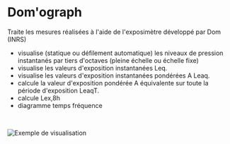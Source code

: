 # Dom'ograph
Traite les mesures réalisées à l'aide de l'exposimètre développé par Dom (INRS) 
* visualise (statique ou défilement automatique) les niveaux de pression instantanés par tiers d'octaves (pleine échelle ou échelle fixe)
* visualise les valeurs d'exposition instantanées Leq.
* visualise les valeurs d'exposition instantanées pondérées A Leaq.
* calcule la valeur d'exposition pondérée A équivalente sur toute la période d'exposition LeaqT.
* calcule Lex,8h
* diagramme temps fréquence

     
<br/>

![Exemple de visualisation](https://user-images.githubusercontent.com/110086114/184141468-197d7b7e-3cc2-48d6-9ee5-37de02ae21b7.png)

